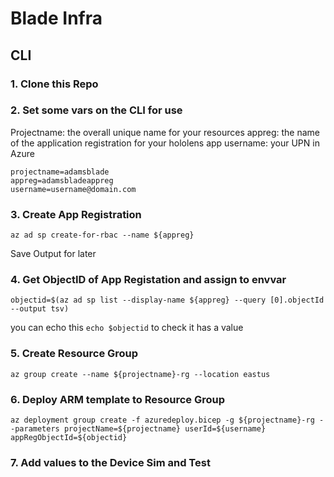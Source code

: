 # Blade Infra 


## CLI
### 1. Clone this Repo

### 2. Set some vars on the CLI for use
Projectname: the overall unique name for your resources
appreg: the name of the application registration for your hololens app
username: your UPN in Azure


```
projectname=adamsblade
appreg=adamsbladeappreg
username=username@domain.com
```

### 3. Create App Registration
`az ad sp create-for-rbac --name ${appreg}`


Save Output for later

### 4. Get ObjectID of App Registation and assign to envvar
`objectid=$(az ad sp list --display-name ${appreg} --query [0].objectId --output tsv)`


you can echo this `echo $objectid` to check it has a value


### 5. Create Resource Group
`az group create --name ${projectname}-rg --location eastus`

### 6. Deploy ARM template to Resource Group
`az deployment group create -f azuredeploy.bicep -g ${projectname}-rg --parameters projectName=${projectname} userId=${username} appRegObjectId=${objectid}`

### 7. Add values to the Device Sim and Test
